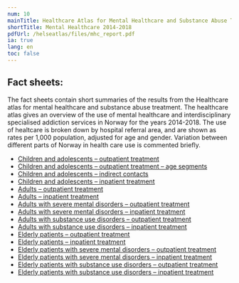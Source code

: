 ```yaml
---
num: 10
mainTitle: Healthcare Atlas for Mental Healthcare and Substance Abuse Treatment
shortTitle: Mental Healthcare 2014-2018
pdfUrl: /helseatlas/files/mhc_report.pdf
ia: true
lang: en
toc: false
---
```


## Fact sheets:

The fact sheets contain short summaries of the results from the Healthcare atlas for mental healthcare and substance abuse treatment.
The healthcare atlas gives an overview of the use of mental healthcare and interdisciplinary specialised addiction services in Norway for the years 2014-2018. The use of healtcare is broken down by hospital referral area, and are shown as rates per 1,000 population, adjusted for age and gender. Variation between different parts of Norway in health care use is commented briefly.

- [Children and adolescents – outpatient treatment](/helseatlas/files/mhc_factsheet_childadol_outpatient.pdf)
- [Children and adolescents – outpatient treatment – age segments](/helseatlas/files/mhc_factsheet_childadol_outpatient_agesegments.pdf)
- [Children and adolescents – indirect contacts](/helseatlas/files/mhc_factsheet_childadol_outpatient_indirect.pdf)
- [Children and adolescents – inpatient treatment](/helseatlas/files/mhc_factsheet_childadol_inpatient.pdf)
- [Adults – outpatient treatment](/helseatlas/files/mhc_factsheet_adults_outpatient.pdf)
- [Adults – inpatient treatment](/helseatlas/files/mhc_factsheet_adults_inpatient.pdf)
- [Adults with severe mental disorders – outpatient treatment](/helseatlas/files/mhc_factsheet_adults_smd_outpatient.pdf)
- [Adults with severe mental disorders – inpatient treatment](/helseatlas/files/mhc_factsheet_adults_smd_inpatient.pdf)
- [Adults with substance use disorders – outpatient treatment](/helseatlas/files/mhc_factsheet_adults_sud_outpatient.pdf)
- [Adults with substance use disorders – inpatient treatment](/helseatlas/files/mhc_factsheet_adults_sud_inpatient.pdf)
- [Elderly patients – outpatient treatment](/helseatlas/files/mhc_factsheet_elderly_outpatient.pdf)
- [Elderly patients – inpatient treatment](/helseatlas/files/mhc_factsheet_elderly_inpatient.pdf)
- [Elderly patients with severe mental disorders – outpatient treatment](/helseatlas/files/mhc_factsheet_elderly_smd_outpatient.pdf)
- [Elderly patients with severe mental disorders – inpatient treatment](/helseatlas/files/mhc_factsheet_elderly_smd_inpatient.pdf)
- [Elderly patients with substance use disorders – outpatient treatment](/helseatlas/files/mhc_factsheet_elderly_sud_outpatient.pdf)
- [Elderly patients with substance use disorders – inpatient treatment](/helseatlas/files/mhc_factsheet_elderly_sud_inpatient.pdf)
